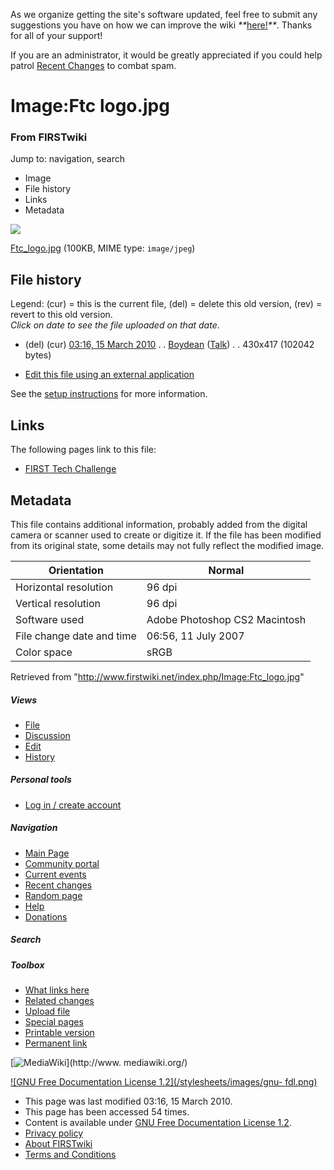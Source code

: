 As we organize getting the site's software updated, feel free to submit any
suggestions you have on how we can improve the wiki
_**_[here!](/index.php/User:Hallry/Suggestions "User:Hallry/Suggestions"
)_**_. Thanks for all of your support!

If you are an administrator, it would be greatly appreciated if you could help
patrol [Recent Changes](/index.php/Special:Recentchanges
"Special:Recentchanges" ) to combat spam.

# Image:Ftc logo.jpg

### From FIRSTwiki

Jump to: navigation, search

  * Image
  * File history
  * Links
  * Metadata

![](/media/c/cb/Ftc_logo.jpg)

[Ftc_logo.jpg](/media/c/cb/Ftc_logo.jpg "Ftc logo.jpg" ) (100KB, MIME type:
`image/jpeg`)

## File history

Legend: (cur) = this is the current file, (del) = delete this old version,
(rev) = revert to this old version.  
_Click on date to see the file uploaded on that date_.

  * (del) (cur) [03:16, 15 March 2010](/media/c/cb/Ftc_logo.jpg "/media/c/cb/Ftc logo.jpg" ) . . [Boydean](/index.php/User:Boydean "User:Boydean" ) ([Talk](/index.php?title=User_talk:Boydean&action=edit "User talk:Boydean" )) . . 430x417 (102042 bytes)
  

  * [Edit this file using an external application](/index.php?title=Image:Ftc_logo.jpg&action=edit&externaledit=true&mode=file "Image:Ftc logo.jpg" )

See the [setup
instructions](http://meta.wikimedia.org/wiki/Help:External_editors
"http://meta.wikimedia.org/wiki/Help:External_editors" ) for more information.

## Links

The following pages link to this file:

  * [FIRST Tech Challenge](/index.php/FIRST_Tech_Challenge "FIRST Tech Challenge" )

## Metadata

This file contains additional information, probably added from the digital
camera or scanner used to create or digitize it. If the file has been modified
from its original state, some details may not fully reflect the modified
image.

Orientation |  Normal  
---|---  
Horizontal resolution |  96 dpi  
Vertical resolution |  96 dpi  
Software used |  Adobe Photoshop CS2 Macintosh  
File change date and time |  06:56, 11 July 2007  
Color space |  sRGB  
  
Retrieved from "<http://www.firstwiki.net/index.php/Image:Ftc_logo.jpg>"

##### Views

  * [File](/index.php/Image:Ftc_logo.jpg)
  * [Discussion](/index.php?title=Image_talk:Ftc_logo.jpg&action=edit)
  * [Edit](/index.php?title=Image:Ftc_logo.jpg&action=edit)
  * [History](/index.php?title=Image:Ftc_logo.jpg&action=history)

##### Personal tools

  * [Log in / create account](/index.php?title=Special:Userlogin&returnto=Image:Ftc_logo.jpg)

[](/index.php/Main_Page "Main Page" )

##### Navigation

  * [Main Page](/index.php/Main_Page)
  * [Community portal](/index.php/FIRSTwiki:Community_portal)
  * [Current events](/index.php/Current_events)
  * [Recent changes](/index.php/Special:Recentchanges)
  * [Random page](/index.php/Special:Random)
  * [Help](/index.php/FIRSTwiki:Help)
  * [Donations](/index.php/FIRSTwiki:Site_support)

##### Search



##### Toolbox

  * [What links here](/index.php/Special:Whatlinkshere/Image:Ftc_logo.jpg)
  * [Related changes](/index.php/Special:Recentchangeslinked/Image:Ftc_logo.jpg)
  * [Upload file](/index.php/Special:Upload)
  * [Special pages](/index.php/Special:Specialpages)
  * [Printable version](/index.php?title=Image:Ftc_logo.jpg&printable=yes)
  * [Permanent link](/index.php?title=Image:Ftc_logo.jpg&oldid=75653)

[![MediaWiki](/skins/common/images/poweredby_mediawiki_88x31.png)](http://www.
mediawiki.org/)

[![GNU Free Documentation License 1.2](/stylesheets/images/gnu-
fdl.png)](http://www.gnu.org/copyleft/fdl.html)

  * This page was last modified 03:16, 15 March 2010.
  * This page has been accessed 54 times.
  * Content is available under [GNU Free Documentation License 1.2](http://www.gnu.org/copyleft/fdl.html "http://www.gnu.org/copyleft/fdl.html" ).
  * [Privacy policy](/index.php/FIRSTwiki:Privacy_policy "FIRSTwiki:Privacy policy" )
  * [About FIRSTwiki](/index.php/FIRSTwiki:About "FIRSTwiki:About" )
  * [Terms and Conditions](/index.php/FIRSTwiki:Terms_and_conditions "FIRSTwiki:Terms and conditions" )

